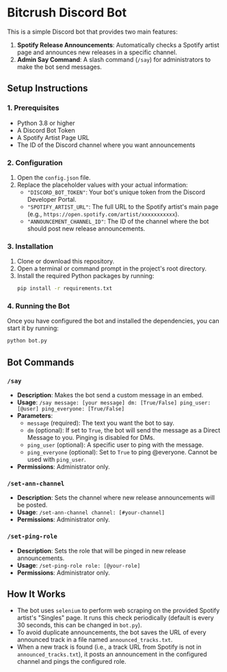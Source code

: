 # Bitcrush Discord Bot

This is a simple Discord bot that provides two main features:
1.  **Spotify Release Announcements**: Automatically checks a Spotify artist page and announces new releases in a specific channel.
2.  **Admin Say Command**: A slash command (`/say`) for administrators to make the bot send messages.

## Setup Instructions

### 1. Prerequisites
- Python 3.8 or higher
- A Discord Bot Token
- A Spotify Artist Page URL
- The ID of the Discord channel where you want announcements

### 2. Configuration
1.  Open the `config.json` file.
2.  Replace the placeholder values with your actual information:
    - `"DISCORD_BOT_TOKEN"`: Your bot's unique token from the Discord Developer Portal.
    - `"SPOTIFY_ARTIST_URL"`: The full URL to the Spotify artist's main page (e.g., `https://open.spotify.com/artist/xxxxxxxxxxx`).
    - `"ANNOUNCEMENT_CHANNEL_ID"`: The ID of the channel where the bot should post new release announcements.

### 3. Installation
1.  Clone or download this repository.
2.  Open a terminal or command prompt in the project's root directory.
3.  Install the required Python packages by running:
    ```bash
    pip install -r requirements.txt
    ```

### 4. Running the Bot
Once you have configured the bot and installed the dependencies, you can start it by running:
```bash
python bot.py
```

## Bot Commands

### `/say`
- **Description**: Makes the bot send a custom message in an embed.
- **Usage**: `/say message: [your message] dm: [True/False] ping_user: [@user] ping_everyone: [True/False]`
- **Parameters**:
  - `message` (required): The text you want the bot to say.
  - `dm` (optional): If set to `True`, the bot will send the message as a Direct Message to you. Pinging is disabled for DMs.
  - `ping_user` (optional): A specific user to ping with the message.
  - `ping_everyone` (optional): Set to `True` to ping @everyone. Cannot be used with `ping_user`.
- **Permissions**: Administrator only.

### `/set-ann-channel`
- **Description**: Sets the channel where new release announcements will be posted.
- **Usage**: `/set-ann-channel channel: [#your-channel]`
- **Permissions**: Administrator only.

### `/set-ping-role`
- **Description**: Sets the role that will be pinged in new release announcements.
- **Usage**: `/set-ping-role role: [@your-role]`
- **Permissions**: Administrator only.

## How It Works

- The bot uses `selenium` to perform web scraping on the provided Spotify artist's "Singles" page. It runs this check periodically (default is every 30 seconds, this can be changed in `bot.py`).
- To avoid duplicate announcements, the bot saves the URL of every announced track in a file named `announced_tracks.txt`.
- When a new track is found (i.e., a track URL from Spotify is not in `announced_tracks.txt`), it posts an announcement in the configured channel and pings the configured role.
